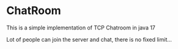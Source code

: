 # ChatRoom

This is a simple implementation of TCP Chatroom in java 17

Lot of people can join the server and chat, there is no fixed limit...

